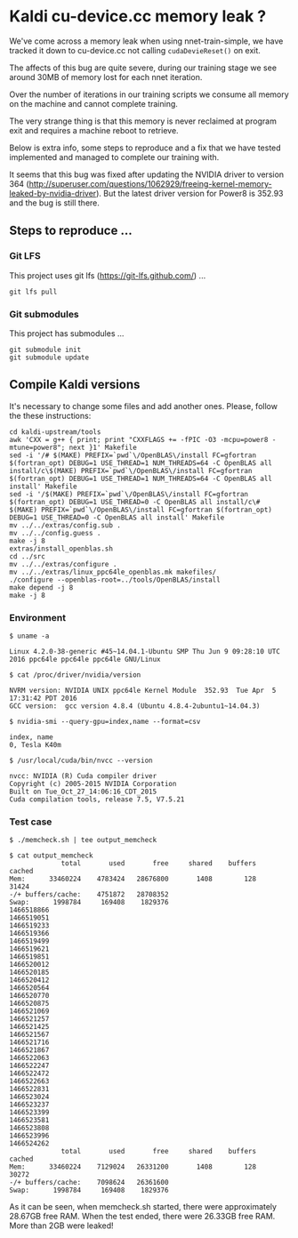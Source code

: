 # Kaldi cu-device.cc memory leak ?

We've come across a memory leak when using nnet-train-simple, we have tracked it 
down to cu-device.cc not calling `cudaDevieReset()` on exit.

The affects of this bug are quite severe, during our training stage we see
around 30MB of memory lost for each nnet iteration.

Over the number of iterations in our training scripts we consume all memory on
the machine and cannot complete training.

The very strange thing is that this memory is never reclaimed at program exit
and requires a machine reboot to retrieve.

Below is extra info, some steps to reproduce and a fix that we have tested
implemented and managed to complete our training with.

It seems that this bug was fixed after updating the NVIDIA driver to version 364
(http://superuser.com/questions/1062929/freeing-kernel-memory-leaked-by-nvidia-driver).
But the latest driver version for Power8 is 352.93 and the bug is still there.

## Steps to reproduce ...

### Git LFS

This project uses git lfs (https://git-lfs.github.com/) ...

    git lfs pull

### Git submodules

This project has submodules ...

    git submodule init
    git submodule update

## Compile Kaldi versions

It's necessary to change some files and add another ones. Please, follow the these instructions: 

    cd kaldi-upstream/tools
    awk 'CXX = g++ { print; print "CXXFLAGS += -fPIC -O3 -mcpu=power8 -mtune=power8"; next }1' Makefile
    sed -i '/# $(MAKE) PREFIX=`pwd`\/OpenBLAS\/install FC=gfortran $(fortran_opt) DEBUG=1 USE_THREAD=1 NUM_THREADS=64 -C OpenBLAS all install/c\$(MAKE) PREFIX=`pwd`\/OpenBLAS\/install FC=gfortran $(fortran_opt) DEBUG=1 USE_THREAD=1 NUM_THREADS=64 -C OpenBLAS all install' Makefile
    sed -i '/$(MAKE) PREFIX=`pwd`\/OpenBLAS\/install FC=gfortran $(fortran_opt) DEBUG=1 USE_THREAD=0 -C OpenBLAS all install/c\# $(MAKE) PREFIX=`pwd`\/OpenBLAS\/install FC=gfortran $(fortran_opt) DEBUG=1 USE_THREAD=0 -C OpenBLAS all install' Makefile
    mv ../../extras/config.sub .
    mv ../../config.guess .
    make -j 8
    extras/install_openblas.sh
    cd ../src
    mv ../../extras/configure .
    mv ../../extras/linux_ppc64le_openblas.mk makefiles/    
    ./configure --openblas-root=../tools/OpenBLAS/install
    make depend -j 8
    make -j 8

### Environment

    $ uname -a

    Linux 4.2.0-38-generic #45~14.04.1-Ubuntu SMP Thu Jun 9 09:28:10 UTC 2016 ppc64le ppc64le ppc64le GNU/Linux
    
    $ cat /proc/driver/nvidia/version

    NVRM version: NVIDIA UNIX ppc64le Kernel Module  352.93  Tue Apr  5 17:31:42 PDT 2016
    GCC version:  gcc version 4.8.4 (Ubuntu 4.8.4-2ubuntu1~14.04.3)

    $ nvidia-smi --query-gpu=index,name --format=csv

    index, name
    0, Tesla K40m

    $ /usr/local/cuda/bin/nvcc --version
    
    nvcc: NVIDIA (R) Cuda compiler driver
    Copyright (c) 2005-2015 NVIDIA Corporation
    Built on Tue_Oct_27_14:06:16_CDT_2015
    Cuda compilation tools, release 7.5, V7.5.21

### Test case
    
    $ ./memcheck.sh | tee output_memcheck

    $ cat output_memcheck
                 total       used       free     shared    buffers     cached
    Mem:      33460224    4783424   28676800       1408        128      31424
    -/+ buffers/cache:    4751872   28708352
    Swap:      1998784     169408    1829376
    1466518866
    1466519051
    1466519233
    1466519366
    1466519499
    1466519621
    1466519851
    1466520012
    1466520185
    1466520412
    1466520564
    1466520770
    1466520875
    1466521069
    1466521257
    1466521425
    1466521567
    1466521716
    1466521867
    1466522063
    1466522247
    1466522472
    1466522663
    1466522831
    1466523024
    1466523237
    1466523399
    1466523581
    1466523808
    1466523996
    1466524262
                 total       used       free     shared    buffers     cached
    Mem:      33460224    7129024   26331200       1408        128      30272
    -/+ buffers/cache:    7098624   26361600
    Swap:      1998784     169408    1829376

As it can be seen, when memcheck.sh started, there were approximately 28.67GB free RAM. When the test ended, there were 26.33GB free RAM. More than 2GB were leaked!
